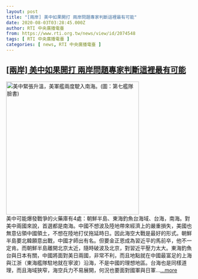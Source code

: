 ```yaml
---
layout: post
title: "[兩岸] 美中如果開打 兩岸問題專家判斷這裡最有可能"
date: 2020-08-03T03:28:45.000Z
author: RTI 中央廣播電臺
from: https://www.rti.org.tw/news/view/id/2074548
tags: [ RTI 中央廣播電臺 ]
categories: [ news, RTI 中央廣播電臺 ]
---
```

<!--1596425325000-->
[[兩岸] 美中如果開打 兩岸問題專家判斷這裡最有可能](https://www.rti.org.tw/news/view/id/2074548)
------

<div>
<img src="https://static.rti.org.tw/assets/thumbnails/2019/11/22/1469d0a3cc334354f93e822f3714c2e0.jpg" width="360" alt="美中緊張升溫，美軍艦兩度駛入南海。(圖：第七艦隊臉書)" title="美中緊張升溫，美軍艦兩度駛入南海。(圖：第七艦隊臉書)"><br>美中可能爆發戰爭的火藥庫有4處：朝鮮半島、東海釣魚台海域、台海，南海。對美中兩國來說，首選都是南海。中國不想波及陸地帶來經濟上的嚴重損失，美國也無意佔領中國領土，不想在陸地打仗拖延時日。因此海空大戰是最好的形式。朝鮮半島要北韓願意出戰，中國才師出有名。但要金正恩成為習近平的馬前卒，他不一定肯。而朝鮮半島離開北京太近，隨時破波及北京，對習近平壓力太大。東海釣魚台與日本有關，中國將面對美日兩國，非常不利，而且地點就在中國最富足的上海與江浙（東海艦隊駐地就在寧波）沿海，不是中國的理想地區。台海也是同樣道理，而且海域狹窄，海空兵力不易展開，何況也要面對國軍與日軍...<a target="_blank" href="https://www.rti.org.tw/news/view/id/2074548">...more</a>
</div>
